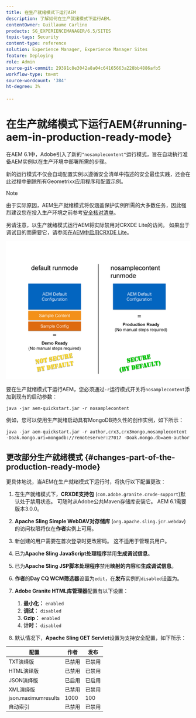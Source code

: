 ```yaml
---
title: 在生产就绪模式下运行AEM
description: 了解如何在生产就绪模式下运行AEM。
contentOwner: Guillaume Carlino
products: SG_EXPERIENCEMANAGER/6.5/SITES
topic-tags: Security
content-type: reference
solution: Experience Manager, Experience Manager Sites
feature: Deploying
role: Admin
source-git-commit: 29391c8e3042a8a04c64165663a228bb4886afb5
workflow-type: tm+mt
source-wordcount: '384'
ht-degree: 3%

---
```


# 在生产就绪模式下运行AEM{#running-aem-in-production-ready-mode}

在AEM 6.1中，Adobe引入了新的`"nosamplecontent"`运行模式，旨在自动执行准备AEM实例以在生产环境中部署所需的步骤。

新的运行模式不仅会自动配置实例以遵循安全清单中描述的安全最佳实践，还会在此过程中删除所有Geometrixx应用程序和配置示例。

>[!NOTE]
>
>由于实际原因，AEM生产就绪模式将仅涵盖保护实例所需的大多数任务，因此强烈建议您在投入生产环境之前参考[安全核对清单](/help/sites-administering/security-checklist.md)。
>
>另请注意，以生产就绪模式运行AEM将实际禁用对CRXDE Lite的访问。 如果出于调试目的而需要它，请参阅[在AEM中启用CRXDE Lite](/help/sites-administering/enabling-crxde-lite.md)。

![chlimage_1-83](assets/chlimage_1-83a.png)

要在生产就绪模式下运行AEM，您必须通过`-r`运行模式开关将`nosamplecontent`添加到现有的启动参数：

```shell
java -jar aem-quickstart.jar -r nosamplecontent
```

例如，您可以使用生产就绪启动具有MongoDB持久性的创作实例，如下所示：

```shell
java -jar aem-quickstart.jar -r author,crx3,crx3mongo,nosamplecontent -Doak.mongo.uri=mongodb://remoteserver:27017 -Doak.mongo.db=aem-author
```

## 更改部分生产就绪模式 {#changes-part-of-the-production-ready-mode}

更具体地说，当AEM在生产就绪模式下运行时，将执行以下配置更改：

1. 在生产就绪模式下，**CRXDE支持包** (`com.adobe.granite.crxde-support`)默认处于禁用状态。 可随时从Adobe公共Maven存储库安装它。 AEM 6.1需要版本3.0.0。

1. **Apache Sling Simple WebDAV对存储库** (`org.apache.sling.jcr.webdav`)的访问权限将仅在&#x200B;**作者**&#x200B;实例上可用。

1. 新创建的用户需要在首次登录时更改密码。 这不适用于管理员用户。
1. 已为&#x200B;**Apache Sling JavaScript处理程序**&#x200B;禁用&#x200B;**生成调试信息**。

1. 已为&#x200B;**Apache Sling JSP脚本处理程序**&#x200B;禁用&#x200B;**映射的内容**&#x200B;和&#x200B;**生成调试信息**。

1. **作者**&#x200B;的&#x200B;**Day CQ WCM筛选器**&#x200B;设置为`edit`，在&#x200B;**发布**&#x200B;实例的`disabled`设置为。

1. **Adobe Granite HTML库管理器**&#x200B;配置有以下设置：

   1. **最小化：** `enabled`
   1. **调试：** `disabled`
   1. **Gzip：** `enabled`
   1. **计时：** `disabled`

1. 默认情况下，**Apache Sling GET Servlet**&#x200B;设置为支持安全配置，如下所示：

| **配置** | **作者** | **发布** |
|---|---|---|
| TXT演绎版 | 已禁用 | 已禁用 |
| HTML演绎版 | 已禁用 | 已禁用 |
| JSON演绎版 | 已启用 | 已启用 |
| XML演绎版 | 已禁用 | 已禁用 |
| json.maximumresults | 1000 | 100 |
| 自动索引 | 已禁用 | 已禁用 |
